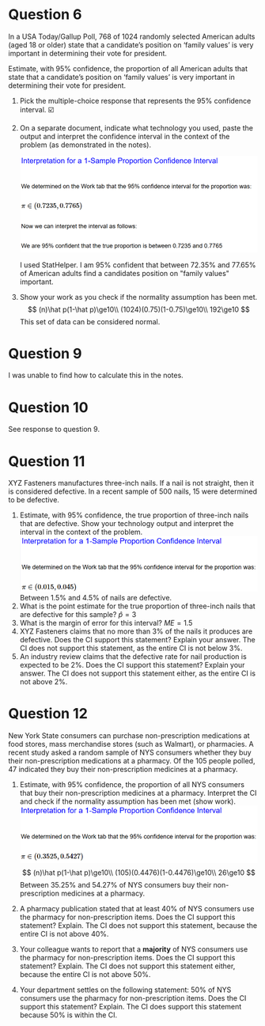 # Question 6

In a USA Today/Gallup Poll, 768 of 1024 randomly selected American  adults (aged 18 or older) state that a candidate’s position on ‘family  values’ is very important in determining their vote for president.

Estimate, with 95% confidence, the proportion of all American adults  that state that a candidate’s position on ‘family values’ is very  important in determining their vote for president.

1.  Pick the multiple-choice response that represents the 95% confidence interval. :ballot_box_with_check:

2.  On a separate document, indicate what technology you used, paste  the output and interpret the confidence interval in the context of the  problem (as demonstrated in the notes).

    ![image-20200704214255296](quiz7.assets/image-20200704214255296.png)

    I used StatHelper.
    I am 95% confident that between 72.35% and 77.65% of American adults find a candidates position on "family values" important.

3.  Show your work as you check if the normality assumption has been met.
    $$
    (n)\hat p(1-\hat p)\ge10\\
    (1024)(0.75)(1-0.75)\ge10\\
    192\ge10
    $$
    This set of data can be considered normal.



# Question 9

I was unable to find how to calculate this in the notes.



# Question 10

See response to question 9.



# Question 11

XYZ Fasteners manufactures three-inch nails. If a nail is not  straight, then it is considered defective. In a recent sample of 500  nails, 15 were determined to be defective.

1.  Estimate, with 95% confidence, the true proportion of three-inch  nails that are defective. Show your technology output and interpret the  interval in the context of the problem.
    ![image-20200704221633806](quiz7.assets/image-20200704221633806.png)
    Between 1.5% and 4.5% of nails are defective.
2.  What is the point estimate for the true proportion of three-inch nails that are defective for this sample?
    $\hat p=3$
3.  What is the margin of error for this interval?
    $ME=1.5$
4.  XYZ Fasteners claims that no more than 3% of the nails it produces are  defective. Does the CI support this statement? Explain your answer. 
    The CI does not support this statement, as the entire CI is not below 3%.
5.  An industry review claims that the defective rate for nail production  is expected to be 2%. Does the CI support this statement? Explain your answer.
    The CI does not support this statement either, as the entire CI is not above 2%.



# Question 12

New York State consumers can purchase non-prescription medications at food stores, mass merchandise stores (such as Walmart), or pharmacies. A recent study asked a random sample of NYS consumers whether they buy  their non-prescription medications at a pharmacy. Of the 105 people  polled, 47 indicated they buy their non-prescription medicines at a  pharmacy.

1.  Estimate, with 95% confidence, the proportion of all NYS consumers that buy their non-prescription medicines at a pharmacy. Interpret the  CI and check if the normality assumption has been met (show work).
    ![image-20200704222413106](quiz7.assets/image-20200704222413106.png)
    $$
    (n)\hat p(1-\hat p)\ge10\\
    (105)(0.4476)(1-0.4476)\ge10\\
    26\ge10
    $$
    Between 35.25% and 54.27% of NYS consumers buy their non-prescription medicines at a pharmacy.

2.  A pharmacy publication stated that at least 40% of NYS  consumers use the pharmacy for non-prescription items. Does the CI  support this statement? Explain.
    The CI does not support this statement, because the entire CI is not above 40%. 

3.  Your colleague wants to report that a **majority** of NYS consumers use the pharmacy for non-prescription items. Does the CI support this statement? Explain.
    The CI does not support this statement either, because the entire CI is not above 50%.

4.  Your department settles on the following statement: 50% of NYS consumers use the pharmacy for non-prescription items. Does the CI  support this statement? Explain.
    The CI does support this statement because 50% is within the CI.